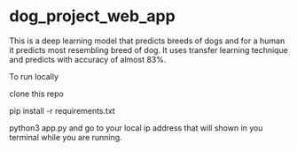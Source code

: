 # dog_project_web_app
This is a deep learning model that predicts breeds of dogs and for a human it predicts most resembling breed of dog.
It uses transfer learning technique and predicts with accuracy of almost 83%.

To run locally 

clone this repo 

pip install -r requirements.txt

python3 app.py 
and go to your local ip address that will shown in you terminal while you are running.
